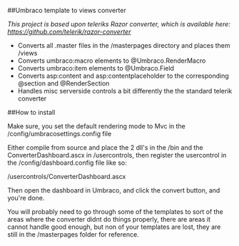 ##Umbraco template to views converter

_This project is based upon teleriks Razor converter, which is available here: https://github.com/telerik/razor-converter_

* Converts all .master files in the /masterpages directory and places them /views
* Converts umbraco:macro elements to @Umbraco.RenderMacro
* Converts umbraco:item elements to @Umbraco.Field
* Converts asp:content and asp:contentplaceholder to the corresponding @section and @RenderSection
* Handles misc serverside controls a bit differently the the standard telerik converter

##How to install

Make sure, you set the default rendering mode to Mvc in the /config/umbracosettings.config file

Either compile from source and place the 2 dll's in the /bin and the ConverterDashboard.ascx in /usercontrols, 
then register the usercontrol in the /config/dashboard.config file like so: 

 <control showOnce="true" addPanel="true" panelCaption="Convert masterpages to views">
        /usercontrols/ConverterDashboard.ascx
 </control>

 Then open the dashboard in Umbraco, and click the convert button, and you're done.
 
 You will probably need to go through some of the templates to sort of the areas where the converter
 didnt do things properly, there are areas it cannot handle good enough, but non of your templates
 are lost, they are still in the /masterpages folder for reference. 